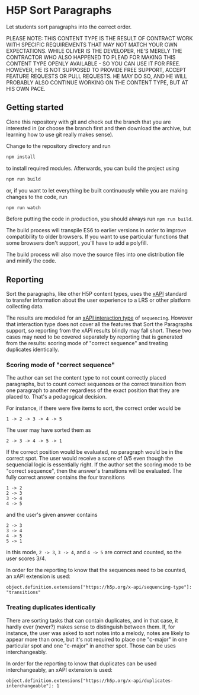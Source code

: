 # H5P Sort Paragraphs
Let students sort paragraphs into the correct order.

PLEASE NOTE: THIS CONTENT TYPE IS THE RESULT OF CONTRACT WORK WITH SPECIFIC
REQUIREMENTS THAT MAY NOT MATCH YOUR OWN EXPECTATIONS. WHILE OLIVER IS THE
DEVELOPER, HE'S MERELY THE CONTRACTOR WHO ALSO HAPPENED TO PLEAD FOR MAKING 
THIS CONTENT TYPE OPENLY AVAILABLE - SO YOU CAN USE IT FOR FREE. HOWEVER, HE
IS NOT SUPPOSED TO PROVIDE FREE SUPPORT, ACCEPT FEATURE REQUESTS OR PULL 
REQUESTS. HE MAY DO SO, AND HE WILL PROBABLY ALSO CONTINUE WORKING ON THE 
CONTENT TYPE, BUT AT HIS OWN PACE.

## Getting started
Clone this repository with git and check out the branch that you are interested
in (or choose the branch first and then download the archive, but learning
how to use git really makes sense).

Change to the repository directory and run
```bash
npm install
```

to install required modules. Afterwards, you can build the project using
```bash
npm run build
```

or, if you want to let everything be built continuously while you are making
changes to the code, run
```bash
npm run watch
```
Before putting the code in production, you should always run `npm run build`.

The build process will transpile ES6 to earlier versions in order to improve
compatibility to older browsers. If you want to use particular functions that
some browsers don't support, you'll have to add a polyfill.

The build process will also move the source files into one distribution file and
minify the code.


## Reporting
Sort the paragraphs, like other H5P content types, uses the [xAPI](https://xapi.com/overview/)
standard to transfer information about the user experience to a LRS or other platform
collecting data.

The results are modeled for an [xAPI interaction type](https://github.com/adlnet/xAPI-Spec/blob/master/xAPI-Data.md#interaction-activities)
of `sequencing`. However that interaction type does not cover all the features that
Sort the Paragraphs support, so reporting from the xAPI results blindly may fall short.
These two cases may need to be covered separately by reporting that is generated from
the results: scoring mode of "correct sequence" and treating duplicates identically.

### Scoring mode of "correct sequence"
The author can set the content type to not count correctly placed paragraphs, but to
count correct sequences or the correct transition from one paragraph to another
regardless of the exact position that they are placed to. That's a pedagogical
decision.

For instance, if there were five items to sort, the correct order would be
```
1 -> 2 -> 3 -> 4 -> 5
```
The user may have sorted them as
```
2 -> 3 -> 4 -> 5 -> 1
```
If the correct position would be evaluated, no paragraph would be in the correct spot.
The user would receive a score of 0/5 even though the sequencial logic is essentially
right. If the author set the scoring mode to be "correct sequence", then the answer's
transitions will be evaluated. The fully correct answer contains the four transitions
```
1 -> 2
2 -> 3
3 -> 4
4 -> 5
```
and the user's given answer contains
```
2 -> 3
3 -> 4
4 -> 5
5 -> 1
```
in this mode, `2 -> 3`, `3 -> 4`, and `4 -> 5` are correct and counted, so the user
scores 3/4.

In order for the reporting to know that the sequences need to be counted, an
xAPI extension is used:
```
object.definition.extensions["https://h5p.org/x-api/sequencing-type"]: "transitions"
```

### Treating duplicates identically
There are sorting tasks that can contain duplicates, and in that case, it hardly ever
(never?) makes sense to distinguish between them. If, for instance, the user was asked
to sort notes into a melody, notes are likely to appear more than once, but it's
not required to place one "c-major" in one particular spot and one "c-major" in
another spot. Those can be uses interchangeably.

In order for the reporting to know that duplicates can be used interchangeably, an
xAPI extension is used:
```
object.definition.extensions["https://h5p.org/x-api/duplicates-interchangeable"]: 1

```
